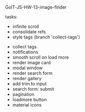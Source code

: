 GoIT-JS-HW-13-image-finder

tasks:

- infinite scroll
- consolidate refs
- style tags (branch 'collect-tags')

* collect tags
* notifications
* smooth scroll on load more
* render image card
* modal window
* render search form
* render gallery
* add trim to input
* search form: submit
* pagination
* loadmore button
* material icons
